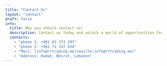 ```yaml
---
title: "Contact Us"
layout: "contact"
draft: false
info: 
  title: Why you should contact us!
  description: Contact us today and unlock a world of opportunities for your business, as we embark on a successful journey together into the realm of global trade.
  contacts: 
    - "phone 1: +961 03 373 297"
    - "phone 2: +961 71 147 434"
    - "Mail: [info@rrtrading.me](mailto:info@rrtrading.me)"
    - "Address: Hadat, Beirut, Lebanon"
---
```

